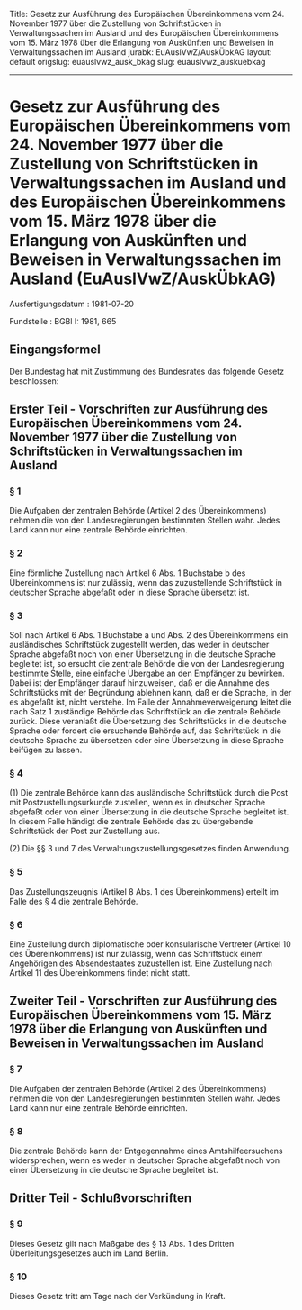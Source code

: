Title: Gesetz zur Ausführung des Europäischen Übereinkommens vom 24. November 1977
  über die Zustellung von Schriftstücken in Verwaltungssachen im Ausland und des Europäischen
  Übereinkommens vom 15. März 1978 über die Erlangung von Auskünften und Beweisen
  in Verwaltungssachen im Ausland
jurabk: EuAuslVwZ/AuskÜbkAG
layout: default
origslug: euauslvwz_ausk_bkag
slug: euauslvwz_auskuebkag

---

# Gesetz zur Ausführung des Europäischen Übereinkommens vom 24. November 1977 über die Zustellung von Schriftstücken in Verwaltungssachen im Ausland und des Europäischen Übereinkommens vom 15. März 1978 über die Erlangung von Auskünften und Beweisen in Verwaltungssachen im Ausland (EuAuslVwZ/AuskÜbkAG)

Ausfertigungsdatum
:   1981-07-20

Fundstelle
:   BGBl I: 1981, 665



## Eingangsformel

Der Bundestag hat mit Zustimmung des Bundesrates das folgende Gesetz
beschlossen:


## Erster Teil - Vorschriften zur Ausführung des Europäischen Übereinkommens vom 24. November 1977 über die Zustellung von Schriftstücken in Verwaltungssachen im Ausland



### § 1

Die Aufgaben der zentralen Behörde (Artikel 2 des Übereinkommens)
nehmen die von den Landesregierungen bestimmten Stellen wahr. Jedes
Land kann nur eine zentrale Behörde einrichten.


### § 2

Eine förmliche Zustellung nach Artikel 6 Abs. 1 Buchstabe b des
Übereinkommens ist nur zulässig, wenn das zuzustellende Schriftstück
in deutscher Sprache abgefaßt oder in diese Sprache übersetzt ist.


### § 3

Soll nach Artikel 6 Abs. 1 Buchstabe a und Abs. 2 des Übereinkommens
ein ausländisches Schriftstück zugestellt werden, das weder in
deutscher Sprache abgefaßt noch von einer Übersetzung in die deutsche
Sprache begleitet ist, so ersucht die zentrale Behörde die von der
Landesregierung bestimmte Stelle, eine einfache Übergabe an den
Empfänger zu bewirken. Dabei ist der Empfänger darauf hinzuweisen, daß
er die Annahme des Schriftstücks mit der Begründung ablehnen kann, daß
er die Sprache, in der es abgefaßt ist, nicht verstehe. Im Falle der
Annahmeverweigerung leitet die nach Satz 1 zuständige Behörde das
Schriftstück an die zentrale Behörde zurück. Diese veranlaßt die
Übersetzung des Schriftstücks in die deutsche Sprache oder fordert die
ersuchende Behörde auf, das Schriftstück in die deutsche Sprache zu
übersetzen oder eine Übersetzung in diese Sprache beifügen zu lassen.


### § 4

(1) Die zentrale Behörde kann das ausländische Schriftstück durch die
Post mit Postzustellungsurkunde zustellen, wenn es in deutscher
Sprache abgefaßt oder von einer Übersetzung in die deutsche Sprache
begleitet ist. In diesem Falle händigt die zentrale Behörde das zu
übergebende Schriftstück der Post zur Zustellung aus.

(2) Die §§ 3 und 7 des Verwaltungszustellungsgesetzes finden
Anwendung.


### § 5

Das Zustellungszeugnis (Artikel 8 Abs. 1 des Übereinkommens) erteilt
im Falle des § 4 die zentrale Behörde.


### § 6

Eine Zustellung durch diplomatische oder konsularische Vertreter
(Artikel 10 des Übereinkommens) ist nur zulässig, wenn das
Schriftstück einem Angehörigen des Absendestaates zuzustellen ist.
Eine Zustellung nach Artikel 11 des Übereinkommens findet nicht statt.


## Zweiter Teil - Vorschriften zur Ausführung des Europäischen Übereinkommens vom 15. März 1978 über die Erlangung von Auskünften und Beweisen in Verwaltungssachen im Ausland



### § 7

Die Aufgaben der zentralen Behörde (Artikel 2 des Übereinkommens)
nehmen die von den Landesregierungen bestimmten Stellen wahr. Jedes
Land kann nur eine zentrale Behörde einrichten.


### § 8

Die zentrale Behörde kann der Entgegennahme eines Amtshilfeersuchens
widersprechen, wenn es weder in deutscher Sprache abgefaßt noch von
einer Übersetzung in die deutsche Sprache begleitet ist.


## Dritter Teil - Schlußvorschriften



### § 9

Dieses Gesetz gilt nach Maßgabe des § 13 Abs. 1 des Dritten
Überleitungsgesetzes auch im Land Berlin.


### § 10

Dieses Gesetz tritt am Tage nach der Verkündung in Kraft.

